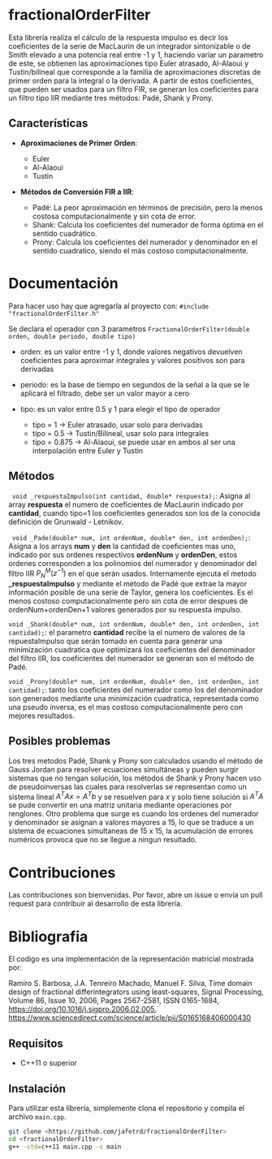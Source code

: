 # fractionalOrderFilter

Esta librería realiza el cálculo de la respuesta impulso es decir los coeficientes de la serie de MacLaurin de un integrador sintonizable o de Smith elevado a una potencia real entre -1 y 1, haciendo variar un parametro de este, se obtienen las aproximaciones tipo Euler atrasado, Al-Alaoui y Tustin/bilineal que corresponde a la familia de aproximaciones discretas de primer orden para la integral o la derivada. A partir de estos coeficientes, que pueden ser usados para un filtro FIR, se generan los coeficientes para un filtro tipo IIR mediante tres métodos: Padé, Shank y Prony.

## Características

- **Aproximaciones de Primer Orden**:
  - Euler
  - Al-Alaoui
  - Tustin

- **Métodos de Conversión FIR a IIR**:
  - Padé: La peor aproximación en términos de precisión, pero la menos costosa computacionalmente y sin cota de error.
  - Shank: Calcula los coeficientes del numerador de forma óptima en el sentido cuadrático.
  - Prony: Calcula los coeficientes del numerador y denominador en el sentido cuadratico, siendo el más costoso computacionalmente.

# Documentación
Para hacer uso hay que agregarla al proyecto con:
 ``` #include "fractionalOrderFilter.h" ```

 Se declara el operador con 3 parametros
 ```FractionalOrderFilter(double orden, double periodo, double tipo)```
 
- orden: es un valor entre -1 y 1, donde valores negativos devuelven coeficientes para aproximar integrales y valores positivos son para derivadas
- periodo: es la base de tiempo en segundos de la señal a la que se le aplicará el filtrado, debe ser un valor mayor a cero
- tipo: es un valor entre 0.5 y 1 para elegir el tipo de operador

  * tipo = 1 -> Euler atrasado, usar solo para derivadas 
  * tipo = 0.5 -> Tustin/Bilineal, usar solo para integrales 
  * tipo = 0.875 -> Al-Alaoui, se puede usar en ambos al ser una interpolación entre Euler y Tustin

## Métodos
``` void _respuestaImpulso(int cantidad, double* respuesta);```: Asigna al array **respuesta** el numero de coeficientes de MacLaurin indicado por **cantidad**, cuando tipo=1 los coeficientes generados son los de la conocida definición de Grunwald - Letnikov.

``` void _Pade(double* num, int ordenNum, double* den, int ordenDen);```: Asigna a los arrays **num** y **den** la cantidad de coeficientes mas uno, indicado por sus ordenes respectivos **ordenNum** y **ordenDen**, estos ordenes corresponden a los polinomios del numerador y denominador del filtro IIR $P_N^M(z^{-1})$ en el que serán usados. Internamente ejecuta el metodo **_respuestaImpulso** y mediante el método de Padé que extrae la mayor información posible de una serie de Taylor, genera los coeficientes. Es el menos costoso computacionalmente pero sin cota de error despues de ordenNum+ordenDen+1 valores generados por su respuesta impulso. 

```void _Shank(double* num, int ordenNum, double* den, int ordenDen, int cantidad);```: el parametro **cantidad** recibe la el numero de valores de la repuestaImpulso que serán tomado en cuenta para generar una minimización cuadratica que optimizará los coeficientes del denominador del filtro IIR, los coeficientes del numerador se generan son el método de Padé.

```void _Prony(double* num, int ordenNum, double* den, int ordenDen, int cantidad);```: tanto los coeficientes del numerador como los del denominador son generados mediante una minimización cuadratica, representada como una pseudo inversa, es el mas costoso computacionalmente pero con mejores resultados. 

## Posibles problemas

Los tres metodos Padé, Shank y Prony son calculados usando el método de Gauss Jordan para resolver ecuaciones simultáneas y pueden surgir sistemas que no tengan solución, los métodos de Shank y Prony hacen uso de pseudoinversas las cuales para resolverlas se representan como un sistema lineal $A^T A x = A^T b$ y se resuelven para $x$ y solo tiene solución si $A^T A$ se pude convertir en una matriz unitaria mediante operaciones por renglones. Otro problema que surge es cuando los ordenes del numerador y denominador se asignan a valores mayores a 15, lo que se traduce a un sistema de ecuaciones simultaneas de 15 x 15, la acumulación de errores numéricos provoca que no se llegue a ningun resultado. 

# Contribuciones
Las contribuciones son bienvenidas. Por favor, abre un issue o envía un pull request para contribuir al desarrollo de esta librería.

# Bibliografia
El codigo es una implementación de la representación matricial mostrada por: 

Ramiro S. Barbosa, J.A. Tenreiro Machado, Manuel F. Silva,
Time domain design of fractional differintegrators using least-squares,
Signal Processing,
Volume 86, Issue 10,
2006,
Pages 2567-2581,
ISSN 0165-1684,
<https://doi.org/10.1016/j.sigpro.2006.02.005.>
<https://www.sciencedirect.com/science/article/pii/S0165168406000430>

## Requisitos

- C++11 o superior

## Instalación

Para utilizar esta librería, simplemente clona el repositorio y compila el archivo `main.cpp`.

```bash
git clone <https://github.com/jafetrd/fractionalOrderFilter>
cd <fractionalOrderFilter>
g++ -std=c++11 main.cpp -o main
